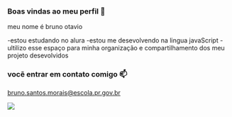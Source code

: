 ### Boas vindas ao meu perfil 💙

meu nome é bruno otavio 

-estou estudando no alura 
-estou me desevolvendo na lingua javaScript
-ultilizo esse espaço para minha organização e compartilhamento dos meu projeto desevolvidos

### vocẽ entrar em contato  comigo 📫

bruno.santos.morais@escola.pr.gov.br



![](https://tenor.com/pt-BR/view/horse-interview-microphone-horse-talking-news-gif-)




